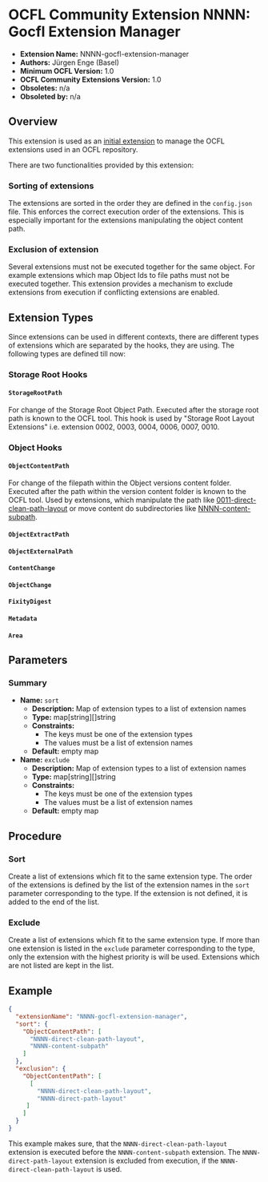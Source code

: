 # OCFL Community Extension NNNN: Gocfl Extension Manager

* **Extension Name:** NNNN-gocfl-extension-manager
* **Authors:** Jürgen Enge (Basel)
* **Minimum OCFL Version:** 1.0
* **OCFL Community Extensions Version:** 1.0
* **Obsoletes:** n/a
* **Obsoleted by:** n/a

## Overview

This extension is used as an [initial extension](https://github.com/OCFL/extensions#optional-initial-extension)
to manage the OCFL extensions used in an OCFL repository.

There are two functionalities provided by this extension:

### Sorting of extensions

The extensions are sorted in the order they are defined in the `config.json` file. This enforces the correct execution order of the extensions. This is especially important for the extensions manipulating 
the object content path. 

### Exclusion of extension

Several extensions must not be executed together for the same object. For example extensions which map 
Object Ids to file paths must not be executed together. This extension provides a mechanism to exclude 
extensions from execution if conflicting extensions are enabled.

## Extension Types

Since extensions can be used in different contexts, there are different types of extensions which are
separated by the hooks, they are using. The following types are defined till now:

### Storage Root Hooks
#### `StorageRootPath`
For change of the Storage Root Object Path.
Executed after the storage root path is known to the OCFL tool. This hook is used by "Storage Root Layout Extensions" i.e. extension 0002, 0003, 0004, 0006, 0007, 0010.

### Object Hooks
#### `ObjectContentPath`
For change of the filepath within the Object versions content folder.
Executed after the path within the version content folder is known to the OCFL tool. Used by extensions, which manipulate the path like [0011-direct-clean-path-layout](https://github.com/OCFL/extensions/blob/00bd9dcec83d9b27a2e4faae854a8c1e66997e0c/docs/0011-direct-clean-path-layout.md) or move content do subdirectories like [NNNN-content-subpath](https://github.com/ocfl-archive/gocfl/blob/3fa65107121024aaa3cfc17bbfa02ba2d89e679f/docs/NNNN-content-subpath.md).

#### `ObjectExtractPath`


#### `ObjectExternalPath`

#### `ContentChange`

#### `ObjectChange`

#### `FixityDigest`

#### `Metadata`

#### `Area`


## Parameters

### Summary

* **Name:** `sort`
    * **Description:** Map of extension types to a list of extension names
    * **Type:** map[string][]string
    * **Constraints:** 
        * The keys must be one of the extension types
        * The values must be a list of extension names
    * **Default:** empty map
* **Name:** `exclude`
    * **Description:** Map of extension types to a list of extension names
    * **Type:** map[string][]string
    * **Constraints:**
        * The keys must be one of the extension types
        * The values must be a list of extension names
    * **Default:** empty map

## Procedure

### Sort

Create a list of extensions which fit to the same extension type. The order of the extensions is defined
by the list of the extension names in the `sort` parameter corresponding to the type. If the extension is
not defined, it is added to the end of the list.

### Exclude

Create a list of extensions which fit to the same extension type. If more than one extension is listed in 
the `exclude` parameter corresponding to the type, only the extension with the highest priority is will be
used. Extensions which are not listed are kept in the list.

## Example

```json
{
  "extensionName": "NNNN-gocfl-extension-manager",
  "sort": {
    "ObjectContentPath": [
      "NNNN-direct-clean-path-layout",
      "NNNN-content-subpath"
    ]
  },
  "exclusion": {
    "ObjectContentPath": [
      [
        "NNNN-direct-clean-path-layout",
        "NNNN-direct-path-layout"
     ]
    ]
  }
}
```

This example makes sure, that the `NNNN-direct-clean-path-layout` extension is executed before the
`NNNN-content-subpath` extension.
The `NNNN-direct-path-layout` extension is excluded from execution, if the `NNNN-direct-clean-path-layout`
is used.
